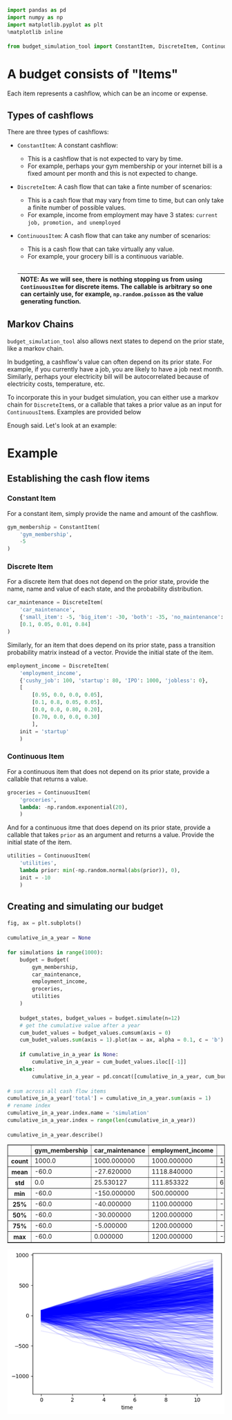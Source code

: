 ```python
import pandas as pd
import numpy as np
import matplotlib.pyplot as plt
%matplotlib inline

from budget_simulation_tool import ConstantItem, DiscreteItem, ContinuousItem, Budget
```

# A budget consists of "Items"

Each item represents a cashflow, which can be an income or expense.

## Types of cashflows
There are three types of cashflows:
- `ConstantItem`: A constant cashflow:
    - This is a cashflow that is not expected to vary by time.
    - For example, perhaps your gym membership or your internet bill is a fixed amount per month and this is not expected to change.
- `DiscreteItem`: A cash flow that can take a finte number of scenarios:
    - This is a cash flow that may vary from time to time, but can only take a finite number of possible values.
    - For example, income from employment may have 3 states: `current job, promotion, and unemployed`
- `ContinuousItem`: A cash flow that can take any number of scenarios:
    - This is a cash flow that can take virtually any value.
    - For example, your grocery bill is a continuous variable.
<br><br>

    | NOTE: As we will see, there is nothing stopping us from using `ContinuousItem` for discrete items. The callable is arbitrary so one can certainly use, for example, `np.random.poisson` as the value generating function.|
    | --- |

## Markov Chains
`budget_simulation_tool` also allows next states to depend on the prior state, like a markov chain.

In budgeting, a cashflow's value can often depend on its prior state. For example, if you currently have a job, you are likely to have a job next month. Similarly, perhaps your electricity bill will be autocorrelated because of electricity costs, temperature, etc.

To incorporate this in your budget simulation, you can either use a markov chain for `DiscreteItem`s, or a callable that takes a prior value as an input for `ContinuousItem`s. Examples are provided below


Enough said. Let's look at an example:

# Example

## Establishing the cash flow items



### Constant Item
For a constant item, simply provide the name and amount of the cashflow.
```python
gym_membership = ConstantItem(
    'gym_membership',
    -5
)
```

### Discrete Item
For a discrete item that does not depend on the prior state, provide the name, name and value of each state, and the probability distribution.
```python
car_maintenance = DiscreteItem(
    'car_maintenance',
    {'small_item': -5, 'big_item': -30, 'both': -35, 'no_maintenance': 0},
    [0.1, 0.05, 0.01, 0.84]
)
```

Similarly, for an item that does depend on its prior state, pass a transition probability matrix instead of a vector. Provide the initial state of the item.
```python
employment_income = DiscreteItem(
    'employment_income',
    {'cushy_job': 100, 'startup': 80, 'IPO': 1000, 'jobless': 0},
    [
        [0.95, 0.0, 0.0, 0.05],
        [0.1, 0.8, 0.05, 0.05],
        [0.0, 0.0, 0.80, 0.20],
        [0.70, 0.0, 0.0, 0.30]
        ],
    init = 'startup'
    )
```

### Continuous Item
For a continuous item that does not depend on its prior state, provide a callable that returns a value.
```python
groceries = ContinuousItem(
    'groceries',
    lambda: -np.random.exponential(20),
    )
```

And for a continuous itme that does depend on its prior state, provide a callable that takes `prior` as an argument and returns a value. Provide the initial state of the item.
```python
utilities = ContinuousItem(
    'utilities',
    lambda prior: min(-np.random.normal(abs(prior)), 0),
    init = -10
    )
```

## Creating and simulating our budget


```python
fig, ax = plt.subplots()

cumulative_in_a_year = None

for simulations in range(1000):
    budget = Budget(
        gym_membership,
        car_maintenance,
        employment_income,
        groceries,
        utilities
    )

    budget_states, budget_values = budget.simulate(n=12)
    # get the cumulative value after a year
    cum_budet_values = budget_values.cumsum(axis = 0)
    cum_budet_values.sum(axis = 1).plot(ax = ax, alpha = 0.1, c = 'b')
    
    if cumulative_in_a_year is None:
        cumulative_in_a_year = cum_budet_values.iloc[[-1]]
    else:
        cumulative_in_a_year = pd.concat([cumulative_in_a_year, cum_budet_values.iloc[[-1]]], axis = 0)

# sum across all cash flow items
cumulative_in_a_year['total'] = cumulative_in_a_year.sum(axis = 1)
# rename index
cumulative_in_a_year.index.name = 'simulation'
cumulative_in_a_year.index = range(len(cumulative_in_a_year))

cumulative_in_a_year.describe()
```



<table border="1" class="dataframe">
  <thead>
    <tr style="text-align: right;">
      <th></th>
      <th>gym_membership</th>
      <th>car_maintenance</th>
      <th>employment_income</th>
      <th>groceries</th>
      <th>utilities</th>
      <th>total</th>
    </tr>
  </thead>
  <tbody>
    <tr>
      <th>count</th>
      <td>1000.0</td>
      <td>1000.000000</td>
      <td>1000.000000</td>
      <td>1000.000000</td>
      <td>1000.000000</td>
      <td>1000.000000</td>
    </tr>
    <tr>
      <th>mean</th>
      <td>-60.0</td>
      <td>-27.620000</td>
      <td>1118.840000</td>
      <td>-237.536001</td>
      <td>-565.419690</td>
      <td>228.264309</td>
    </tr>
    <tr>
      <th>std</th>
      <td>0.0</td>
      <td>25.530127</td>
      <td>111.853322</td>
      <td>63.890828</td>
      <td>398.983339</td>
      <td>419.882203</td>
    </tr>
    <tr>
      <th>min</th>
      <td>-60.0</td>
      <td>-150.000000</td>
      <td>500.000000</td>
      <td>-516.346458</td>
      <td>-1799.161595</td>
      <td>-1189.456123</td>
    </tr>
    <tr>
      <th>25%</th>
      <td>-60.0</td>
      <td>-40.000000</td>
      <td>1100.000000</td>
      <td>-279.841652</td>
      <td>-664.345553</td>
      <td>98.967127</td>
    </tr>
    <tr>
      <th>50%</th>
      <td>-60.0</td>
      <td>-30.000000</td>
      <td>1200.000000</td>
      <td>-229.282236</td>
      <td>-460.778802</td>
      <td>324.202710</td>
    </tr>
    <tr>
      <th>75%</th>
      <td>-60.0</td>
      <td>-5.000000</td>
      <td>1200.000000</td>
      <td>-190.626789</td>
      <td>-331.487816</td>
      <td>503.829536</td>
    </tr>
    <tr>
      <th>max</th>
      <td>-60.0</td>
      <td>0.000000</td>
      <td>1200.000000</td>
      <td>-69.264774</td>
      <td>-12.834609</td>
      <td>921.866088</td>
    </tr>
  </tbody>
</table>
</div>




    
![png](readme_files/example_5_1.png)
    

